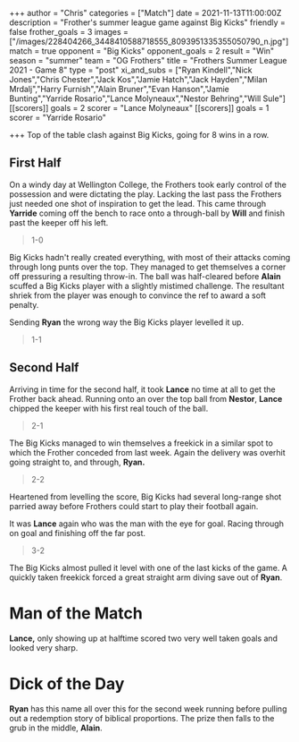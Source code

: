+++
author = "Chris"
categories = ["Match"]
date = 2021-11-13T11:00:00Z
description = "Frother's summer league game against Big Kicks"
friendly = false
frother_goals = 3
images = ["/images/228404266_3448410588718555_8093951335355050790_n.jpg"]
match = true
opponent = "Big Kicks"
opponent_goals = 2
result = "Win"
season = "summer"
team = "OG Frothers"
title = "Frothers Summer League 2021 - Game 8"
type = "post"
xi_and_subs = ["Ryan Kindell","Nick Jones","Chris Chester","Jack Kos","Jamie Hatch","Jack Hayden","Milan Mrdalj","Harry Furnish","Alain Bruner","Evan Hanson","Jamie Bunting","Yarride Rosario","Lance Molyneaux","Nestor Behring","Will Sule"]
[[scorers]]
goals = 2
scorer = "Lance Molyneaux"
[[scorers]]
goals = 1
scorer = "Yarride Rosario"

+++
Top of the table clash against Big Kicks, going for 8 wins in a row.

## First Half

On a windy day at Wellington College, the Frothers took early control of the possession and were dictating the play. Lacking the last pass the Frothers just needed one shot of inspiration to get the lead. This came through **Yarride** coming off the bench to race onto a through-ball by **Will** and finish past the keeper off his left.

> 1-0

Big Kicks hadn't really created everything, with most of their attacks coming through long punts over the top. They managed to get themselves a corner off pressuring a resulting throw-in. The ball was half-cleared before **Alain** scuffed a Big Kicks player with a slightly mistimed challenge. The resultant shriek from the player was enough to convince the ref to award a soft penalty.

Sending **Ryan** the wrong way the Big Kicks player levelled it up.

> 1-1 

## Second Half

Arriving in time for the second half, it took **Lance** no time at all to get the Frother back ahead. Running onto an over the top ball from **Nestor**, **Lance** chipped the keeper with his first real touch of the ball.

> 2-1

The Big Kicks managed to win themselves a freekick in a similar spot to which the Frother conceded from last week. Again the delivery was overhit going straight to, and through, **Ryan.**

> 2-2

Heartened from levelling the score, Big Kicks had several long-range shot parried away before Frothers could start to play their football again.

It was **Lance** again who was the man with the eye for goal. Racing through on goal and finishing off the far post.

> 3-2

The Big Kicks almost pulled it level with one of the last kicks of the game. A quickly taken freekick forced a great straight arm diving save out of **Ryan**.

# Man of the Match

**Lance,** only showing up at halftime scored two very well taken goals and looked very sharp.

# Dick of the Day

**Ryan** has this name all over this for the second week running before pulling out a redemption story of biblical proportions. The prize then falls to the grub in the middle, **Alain**.